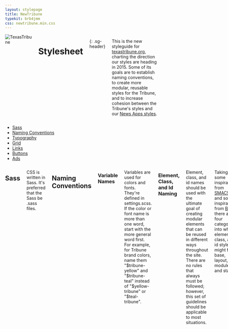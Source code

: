 ```yaml
---
layout: stylepage
title: NewTribune
typekit: brb4jmm
css: newtribune.min.css
---
```


<!-- masthead -->
<div class="texastribune-page">
<div class="masthead sixteen columns">
  <img class="logo" src="https://s3.amazonaws.com/static.texastribune.org/common/images/logo.jpg" title="TexasTribune">

Stylesheet
==========
{: .sg-header}

This is the new styleguide for [texastribune.org](http://www.texastribune.org), charting the direction our styles are heading in 2015. Some of its goals are to establish naming conventions, to create more modular, reusable styles for the Tribune, and to increase cohesion between the Tribune's styles and our <a href="http://apps.texastribune.org/styles/">News Apps styles</a>.

</div><!-- end masthead -->

<div class="four columns"><div id='side-nav'><!-- side nav -->

* [Sass](#sass)
* [Naming Conventions](#naming-conventions)
* [Typography](#typography)
* [Grid](#grid)
* [Links](#links)
* [Buttons](#buttons)
* [Ads](#ads)

</div></div><!-- end side nav -->

<div class="twelve columns omega"><!-- main -->

Sass
----

CSS is written in Sass. It's preferred that the Sass be .sass files.

Naming Conventions
------------------

### Variable Names

Variables are used for colors and fonts. They're defined in settings.scss. If the color or font name is more than one word, start with the more general word first. For example, for Tribune brand colors, name them "$tribune-yellow" and "$tribune-teal" instead of "$yellow-tribune" or "$teal-tribune".

### Element, Class, and Id Naming

Element, class, and id names should be used with the ultimate goal of creating modular elements
that can be reused in different ways throughout the site. There are no rules
that always must be followed; however, this set of guidelines should be applicable
to most situations.

Taking some inspiration from [SMACSS](https://smacss.com/) and some inspiration from [BEM](https://en.bem.info/), there are four categories into which element, class, and id styles might fall: base, layout, module, and state.

#### Base

Base styles are those applied generally with an element selector, a descendant selector, or a child selector.

#### Layout

Layout styles are for the major elements included on a page, such as the header, main body area, and the footer.

#### Module

Module styles exist inside the major layout styles.

#### State

State styles are applied to layout and module styles. They include such states as active, expanded, and collapsed. State classes should be written descriptively. For example, the class for an active element should be "is-active" and the class for an expanded element should be "is-expanded".

Typography
----------

A base font size and font family, defined in settings, sets a default. 

#### Headers

Each header (h1-h6) is then given base font sizes, weights, and any other styles.

#### Paragraphs

Paragraph elements are given base font sizes and styles.

Grid
----

How to approach using a responsive grid framework is still undecided.

Links
-----

Links are a base style element. They are $tribune-teal, and they are underlined when their state is hover.

<a href="#">Click me, I go nowhere</a>

Buttons
-------

Buttons are module elements. These updated button styles are inspired by styles 
originally used by news apps projects.

#### Yellow (default)

<button class="button">.button</button>

#### Teal

<button class="button-teal">.button-teal</button>

#### Ghost

<button class="button-ghost">.button-ghost</button>

Ads
---

The goal for ads is to develop a system that seamlessly responds across desktop and mobile. One possibility is to standardize ad sizes as much as possible across desktop and mobile. For example, most ads might be 300X250 px.

</div><!-- end main -->
</div>

